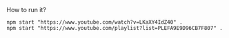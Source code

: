 How to run it?


```
npm start "https://www.youtube.com/watch?v=LKaXY4IdZ40" .
npm start "https://www.youtube.com/playlist?list=PLEFA9E9D96CB7F807" .
```